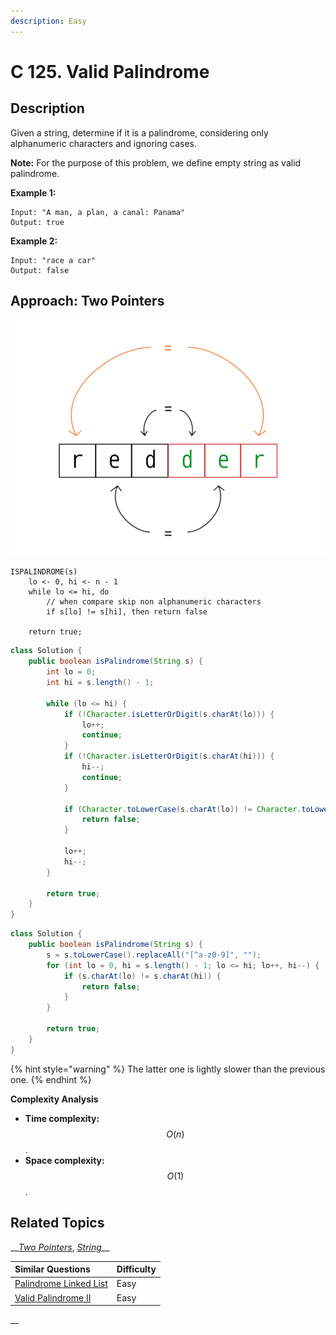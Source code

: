 ```yaml
---
description: Easy
---
```


# C 125. Valid Palindrome

## Description

Given a string, determine if it is a palindrome, considering only alphanumeric characters and ignoring cases.

**Note:** For the purpose of this problem, we define empty string as valid palindrome.

**Example 1:**

```text
Input: "A man, a plan, a canal: Panama"
Output: true
```

**Example 2:**

```text
Input: "race a car"
Output: false
```

## Approach: Two Pointers

![](../../../.gitbook/assets/image%20%284%29.png)

```text
ISPALINDROME(s)
    lo <- 0, hi <- n - 1
    while lo <= hi, do
        // when compare skip non alphanumeric characters
        if s[lo] != s[hi], then return false
    
    return true;
```

```java
class Solution {
    public boolean isPalindrome(String s) {
        int lo = 0;
        int hi = s.length() - 1;

        while (lo <= hi) {
            if (!Character.isLetterOrDigit(s.charAt(lo))) {
                lo++;
                continue;
            }
            if (!Character.isLetterOrDigit(s.charAt(hi))) {
                hi--;
                continue;
            }

            if (Character.toLowerCase(s.charAt(lo)) != Character.toLowerCase(s.charAt(hi))) {
                return false;
            }

            lo++;
            hi--;
        }

        return true;
    }
}
```

```java
class Solution {
    public boolean isPalindrome(String s) {
        s = s.toLowerCase().replaceAll("[^a-z0-9]", "");
        for (int lo = 0, hi = s.length() - 1; lo <= hi; lo++, hi--) {
            if (s.charAt(lo) != s.charAt(hi)) {
                return false;
            }
        }

        return true;
    }
}
```

{% hint style="warning" %}
The latter one is lightly slower than the previous one.
{% endhint %}

**Complexity Analysis**

* **Time complexity:** $$O(n)$$.
* **Space complexity:** $$O(1)$$.

## Related Topics

\_\_[_Two Pointers_](https://leetcode.com/tag/two-pointers/), [_String_](https://leetcode.com/tag/string/)\_\_

| Similar Questions | Difficulty |
| :--- | :--- |
| [Palindrome Linked List](../201-300/234.-panlindrome-linked-list.md) | Easy |
| [Valid Palindrome II](../601-700/680.-valid-palindrome-ii.md) | Easy |

\_\_

